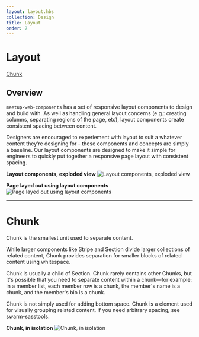 ```yaml
---
layout: layout.hbs
collection: Design
title: Layout
order: 7
---
```


# Layout
[Chunk](#chunk)

## Overview
`meetup-web-components` has a set of responsive layout components to design and build with. As well as handling general layout concerns (e.g.: creating columns, separating regions of the page, etc), layout components create consistent spacing between content.

Designers are encouraged to experiement with layout to suit a whatever content they’re designing for - these components and concepts are simply a baseline. Our layout components are designed to make it simple for engineers to quickly put together a responsive page layout with consistent spacing.

**Layout components, exploded view**
![Layout components, exploded view](http://via.placeholder.com/800x600 "Layout components, exploded view")

**Page layed out using layout components**
![Page layed out using layout components](http://via.placeholder.com/800x600 "Page layed out using layout components")

________________________

# <a name="chunk"></a>Chunk
Chunk is the smallest unit used to separate content.

While larger components like Stripe and Section divide larger collections of related content, Chunk provides separation for smaller blocks of related content using whitespace.

Chunk is usually a child of Section. Chunk rarely contains other Chunks, but it's possible that you need to separate content within a chunk—for example: in a member list, each member row is a chunk, the member's name is a chunk, and the member's bio is a chunk.

Chunk is not simply used for adding bottom space. Chunk is a element used for visually grouping related content. If you need arbitrary spacing, see swarm-sasstools.

**Chunk, in isolation**
![Chunk, in isolation](http://via.placeholder.com/800x600 "Chunk, in isolation")
